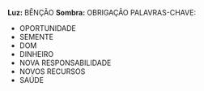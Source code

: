 **Luz:** BÊNÇÃO
**Sombra:** OBRIGAÇÃO
PALAVRAS-CHAVE:
- OPORTUNIDADE
- SEMENTE
- DOM
- DINHEIRO
- NOVA RESPONSABILIDADE
- NOVOS RECURSOS
- SAÚDE